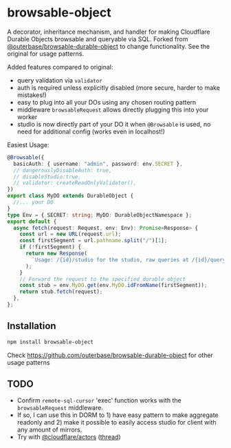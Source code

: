 # browsable-object

A decorator, inheritance mechanism, and handler for making Cloudflare Durable Objects browsable and queryable via SQL. Forked from [@outerbase/browsable-durable-object](https://github.com/outerbase/browsable-durable-object) to change functionality. See the original for usage patterns.

Added features compared to original:

- query validation via `validator`
- auth is required unless explicitly disabled (more secure, harder to make mistakes!)
- easy to plug into all your DOs using any chosen routing pattern
- middleware `browsableRequest` allows directly plugging this into your worker
- studio is now directly part of your DO it when `@Browsable` is used, no need for additional config (works even in localhost!)

Easiest Usage:

```ts
@Browsable({
  basicAuth: { username: "admin", password: env.SECRET },
  // dangerouslyDisableAuth: true,
  // disableStudio:true,
  // validator: createReadOnlyValidator(),
})
export class MyDO extends DurableObject {
  //... your DO
}
type Env = { SECRET: string; MyDO: DurableObjectNamespace };
export default {
  async fetch(request: Request, env: Env): Promise<Response> {
    const url = new URL(request.url);
    const firstSegment = url.pathname.split("/")[1];
    if (!firstSegment) {
      return new Response(
        `Usage: /{id}/studio for the studio, raw queries at /{id}/query/raw`,
      );
    }
    // Forward the request to the specified durable object
    const stub = env.MyDO.get(env.MyDO.idFromName(firstSegment));
    return stub.fetch(request);
  },
};
```

## Installation

```bash
npm install browsable-object
```

Check https://github.com/outerbase/browsable-durable-object for other usage patterns

## TODO

- Confirm `remote-sql-cursor` 'exec' function works with the `browsableRequest` middleware.
- If so, I can use this in DORM to 1) have easy pattern to make aggregate readonly and 2) make it possible to easily access studio for client with any amount of mirrors.
- Try with [@cloudflare/actors](https://github.com/cloudflare/actors) ([thread](https://x.com/BraydenWilmoth/status/1937862089332404402))
